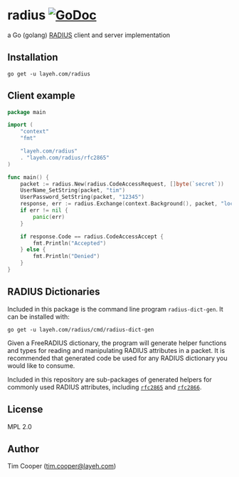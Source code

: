 # radius [![GoDoc](https://godoc.org/layeh.com/radius?status.svg)](https://godoc.org/layeh.com/radius)

a Go (golang) [RADIUS](https://tools.ietf.org/html/rfc2865) client and server implementation

## Installation

    go get -u layeh.com/radius

## Client example

```go
package main

import (
	"context"
	"fmt"

	"layeh.com/radius"
	. "layeh.com/radius/rfc2865"
)

func main() {
	packet := radius.New(radius.CodeAccessRequest, []byte(`secret`))
	UserName_SetString(packet, "tim")
	UserPassword_SetString(packet, "12345")
	response, err := radius.Exchange(context.Background(), packet, "localhost:1812")
	if err != nil {
		panic(err)
	}

	if response.Code == radius.CodeAccessAccept {
		fmt.Println("Accepted")
	} else {
		fmt.Println("Denied")
	}
}
```

## RADIUS Dictionaries

Included in this package is the command line program `radius-dict-gen`. It can be installed with:

    go get -u layeh.com/radius/cmd/radius-dict-gen

Given a FreeRADIUS dictionary, the program will generate helper functions and types for reading and manipulating RADIUS attributes in a packet. It is recommended that generated code be used for any RADIUS dictionary you would like to consume.

Included in this repository are sub-packages of generated helpers for commonly used RADIUS attributes, including [`rfc2865`](https://godoc.org/layeh.com/radius/rfc2865) and [`rfc2866`](https://godoc.org/layeh.com/radius/rfc2866).

## License

MPL 2.0

## Author

Tim Cooper (<tim.cooper@layeh.com>)
